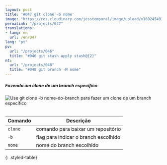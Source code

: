 ```yaml
---
layout: post
title: '#047 git clone -b nome'
image: "https://res.cloudinary.com/jesstemporal/image/upload/v1692454917/gitfichas/pt/047/thumbnail_sarord.jpg"
permalink: "/projects/047"
translations:
- lang: en
  url: /en/047
lang: "pt"
pv:
  url: "/projects/046"
  title: "#046 git stash apply stash@{2}"
nt:
  url: "/projects/048"
  title: "#048 git branch -M nome"
---
```

##### Fazendo um clone de um branch específico

<img alt="Use git clone -b nome-do-branch para fazer um clone de um branch específico" src="https://res.cloudinary.com/jesstemporal/image/upload/v1692454917/gitfichas/pt/047/full_kbayke.jpg"><br><br>

| Comando | Descrição |
|---------|-----------|
| `clone` | comando para baixar um repositório |
| `-b` | flag para indicar o branch escolhido  |
| `nome` | nome do branch escolhido |
{: .styled-table}

<!--
<br>

Leia mais sobre esse comando no blog post a seguir:

<a href="https://jtemporal.com/desfazendo-o-ultimo-commit-e-reaproveitando-a-mensagem/">
  <strong>Desfazendo o último commit e mantendo as alterações para um próximo commit</strong>
</a>
-->
